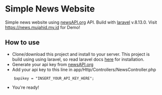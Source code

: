 # Simple News Website

Simple news website using [newsAPI.org](https://newsapi.org/) API. Build with [laravel](https://laravel.com) v.8.13.0. Visit https://news.mujahid.my.id for Demo!

## How to use

- Clone/download this project and install to your server. This project is build using using laravel, so read laravel docs [here](https://laravel.com/docs/8.x/installation) for installation.
- Generate your api key from [newsAPI.org](https://newsapi.org/)
- Add your api key to this line in app/Http/Controllers/NewsController.php
```
    $apikey = "INSERT_YOUR_API_KEY_HERE";
```
- You're ready!
